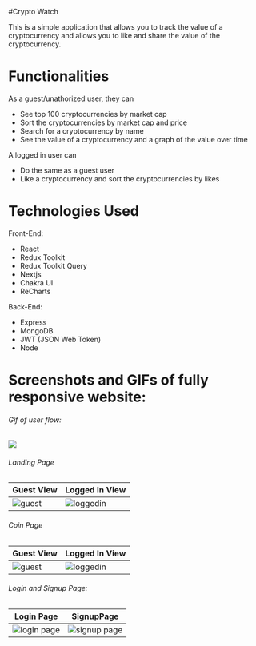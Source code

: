 #Crypto Watch

This is a simple application that allows you to track the value of a cryptocurrency and allows you to like and share the value of the cryptocurrency.

# Functionalities

As a guest/unathorized user, they can

- See top 100 cryptocurrencies by market cap
- Sort the cryptocurrencies by market cap and price
- Search for a cryptocurrency by name
- See the value of a cryptocurrency and a graph of the value over time

A logged in user can

- Do the same as a guest user
- Like a cryptocurrency and sort the cryptocurrencies by likes

# Technologies Used

Front-End:

- React
- Redux Toolkit
- Redux Toolkit Query
- Nextjs
- Chakra UI
- ReCharts

Back-End:

- Express
- MongoDB
- JWT (JSON Web Token)
- Node

# Screenshots and GIFs of fully responsive website:

###### Gif of user flow:

![](https://im2.ezgif.com/tmp/ezgif-2-f1311837ba.gif)

###### Landing Page

| Guest View                                | Logged In View                               |
| ----------------------------------------- | -------------------------------------------- |
| ![guest](https://i.imgur.com/1uEZbrW.png) | ![loggedin](https://i.imgur.com/O5kasWW.png) |

###### Coin Page

| Guest View                                | Logged In View                               |
| ----------------------------------------- | -------------------------------------------- |
| ![guest](https://i.imgur.com/NRijIEM.png) | ![loggedin](https://i.imgur.com/57zkdWS.png) |

###### Login and Signup Page:

| Login Page                                     | SignupPage                                      |
| ---------------------------------------------- | ----------------------------------------------- |
| ![login page](https://i.imgur.com/XYe5o2u.png) | ![signup page](https://i.imgur.com/J1t51Fu.png) |
